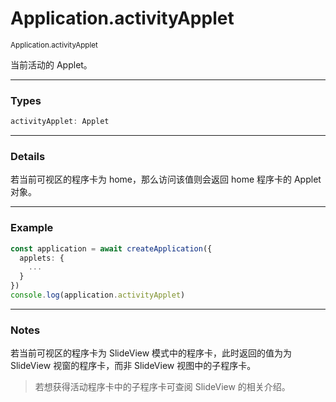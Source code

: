 # Application.activityApplet

<small>Application.activityApplet</small>

当前活动的 Applet。

---

<h3>Types</h3>

```ts
activityApplet: Applet
```

---

<h3>Details</h3>

若当前可视区的程序卡为 home，那么访问该值则会返回 home 程序卡的 Applet 对象。

---

<h3>Example</h3>

```ts
const application = await createApplication({
  applets: {
    ...
  }
})
console.log(application.activityApplet)

```

---

<h3>Notes</h3>

若当前可视区的程序卡为 SlideView 模式中的程序卡，此时返回的值为为 SlideView 视窗的程序卡，而非 SlideView 视图中的子程序卡。

> 若想获得活动程序卡中的子程序卡可查阅 SlideView 的相关介绍。
